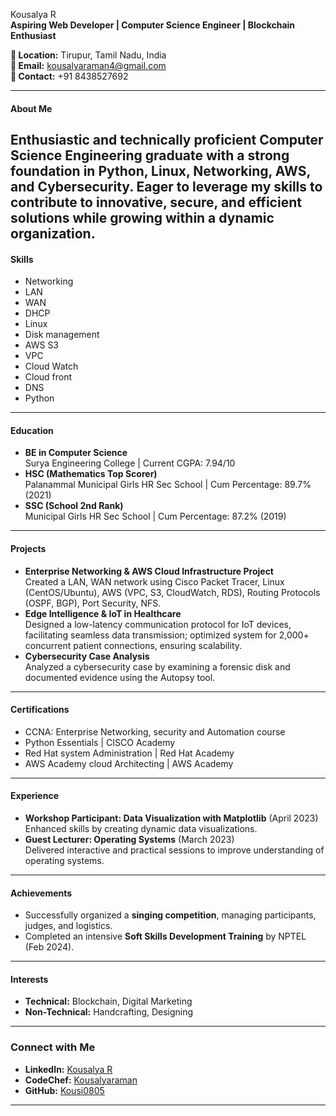  Kousalya R  
**Aspiring Web Developer | Computer Science Engineer | Blockchain Enthusiast**  

**📍 Location:** Tirupur, Tamil Nadu, India  
**📧 Email:** kousalyaraman4@gmail.com  
**📱 Contact:** +91 8438527692  

---

#### **About Me**  
Enthusiastic and technically proficient Computer Science Engineering graduate with a strong foundation in Python, Linux, Networking, AWS, and Cybersecurity. Eager to leverage my skills to contribute to innovative, secure, and efficient solutions while growing within a dynamic organization.
---

#### **Skills**  
- Networking
- LAN
- WAN
- DHCP
- Linux
- Disk management
- AWS S3
- VPC
- Cloud Watch
- Cloud front
- DNS
- Python 

---

#### **Education**  
- **BE in Computer Science**  
  Surya Engineering College | Current CGPA: 7.94/10  
- **HSC (Mathematics Top Scorer)**  
  Palanammal Municipal Girls HR Sec School | Cum Percentage: 89.7% (2021)  
- **SSC (School 2nd Rank)**  
  Municipal Girls HR Sec School | Cum Percentage: 87.2% (2019)  

---

#### **Projects**  
- **Enterprise Networking & AWS Cloud Infrastructure Project**                                    
        Created a LAN, WAN network using Cisco Packet Tracer, Linux (CentOS/Ubuntu), AWS (VPC, S3, CloudWatch, RDS), Routing Protocols (OSPF, BGP), Port Security, NFS.
- **Edge Intelligence & IoT in Healthcare**                                        
        Designed a low-latency communication protocol for IoT devices, facilitating seamless data transmission; optimized system for 2,000+ concurrent patient connections, ensuring scalability.
- **Cybersecurity Case Analysis**                                                                                     
       Analyzed a cybersecurity case by examining a forensic disk and documented evidence using the Autopsy tool.
---

#### **Certifications**    
- CCNA: Enterprise Networking, security and Automation course  
- Python Essentials | CISCO Academy              
- Red Hat system Administration | Red Hat Academy   
- AWS Academy cloud Architecting | AWS Academy         

---

#### **Experience**  
- **Workshop Participant: Data Visualization with Matplotlib** (April 2023)  
  Enhanced skills by creating dynamic data visualizations.  
- **Guest Lecturer: Operating Systems** (March 2023)  
  Delivered interactive and practical sessions to improve understanding of operating systems.  

---

#### **Achievements**  
- Successfully organized a **singing competition**, managing participants, judges, and logistics.  
- Completed an intensive **Soft Skills Development Training** by NPTEL (Feb 2024).  

---

#### **Interests**  
- **Technical:** Blockchain, Digital Marketing  
- **Non-Technical:** Handcrafting, Designing  

--- 

### Connect with Me  
- **LinkedIn:** [Kousalya R](#)  
- **CodeChef:** [Kousalyaraman](#)  
- **GitHub:** [Kousi0805](#)  

--- 

 
